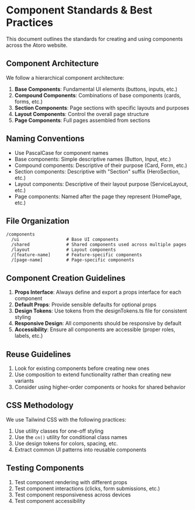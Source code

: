 
# Component Standards & Best Practices

This document outlines the standards for creating and using components across the Atoro website.

## Component Architecture

We follow a hierarchical component architecture:

1. **Base Components**: Fundamental UI elements (buttons, inputs, etc.)
2. **Compound Components**: Combinations of base components (cards, forms, etc.)
3. **Section Components**: Page sections with specific layouts and purposes
4. **Layout Components**: Control the overall page structure
5. **Page Components**: Full pages assembled from sections

## Naming Conventions

- Use PascalCase for component names
- Base components: Simple descriptive names (Button, Input, etc.)
- Compound components: Descriptive of their purpose (Card, Form, etc.)
- Section components: Descriptive with "Section" suffix (HeroSection, etc.)
- Layout components: Descriptive of their layout purpose (ServiceLayout, etc.)
- Page components: Named after the page they represent (HomePage, etc.)

## File Organization

```
/components
  /ui                  # Base UI components
  /shared              # Shared components used across multiple pages
  /layout              # Layout components
  /[feature-name]      # Feature-specific components
  /[page-name]         # Page-specific components
```

## Component Creation Guidelines

1. **Props Interface**: Always define and export a props interface for each component
2. **Default Props**: Provide sensible defaults for optional props
3. **Design Tokens**: Use tokens from the designTokens.ts file for consistent styling
4. **Responsive Design**: All components should be responsive by default
5. **Accessibility**: Ensure all components are accessible (proper roles, labels, etc.)

## Reuse Guidelines

1. Look for existing components before creating new ones
2. Use composition to extend functionality rather than creating new variants
3. Consider using higher-order components or hooks for shared behavior

## CSS Methodology

We use Tailwind CSS with the following practices:

1. Use utility classes for one-off styling
2. Use the `cn()` utility for conditional class names
3. Use design tokens for colors, spacing, etc.
4. Extract common UI patterns into reusable components

## Testing Components

1. Test component rendering with different props
2. Test component interactions (clicks, form submissions, etc.)
3. Test component responsiveness across devices
4. Test component accessibility
